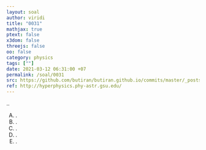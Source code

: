 ```yaml
---
layout: soal
author: viridi
title: "0031"
mathjax: true
ptext: false
x3dom: false
threejs: false
oo: false
category: physics
tags: [""]
date: 2021-03-12 06:31:00 +07
permalink: /soal/0031
src: https://github.com/butiran/butiran.github.io/commits/master/_posts/soal/03/2021-03-12-blank-1.md
ref: http://hyperphysics.phy-astr.gsu.edu/
---
```

..

<ol type="A">
<li>.
<li>.
<li>.
<li>.
<li>.
